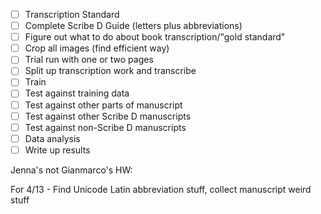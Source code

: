 
- [ ] Transcription Standard 
- [ ] Complete Scribe D Guide (letters plus abbreviations) 
- [ ] Figure out what to do about book transcription/"gold standard"
- [ ] Crop all images (find efficient way) 
- [ ] Trial run with one or two pages 
- [ ] Split up transcription work and transcribe 
- [ ] Train 
- [ ] Test against training data 
- [ ] Test against other parts of manuscript 
- [ ] Test against other Scribe D manuscripts 
- [ ] Test against non-Scribe D manuscripts 
- [ ] Data analysis 
- [ ] Write up results 

Jenna's not Gianmarco's HW: 

For 4/13 - Find Unicode Latin abbreviation stuff, collect manuscript weird stuff 
